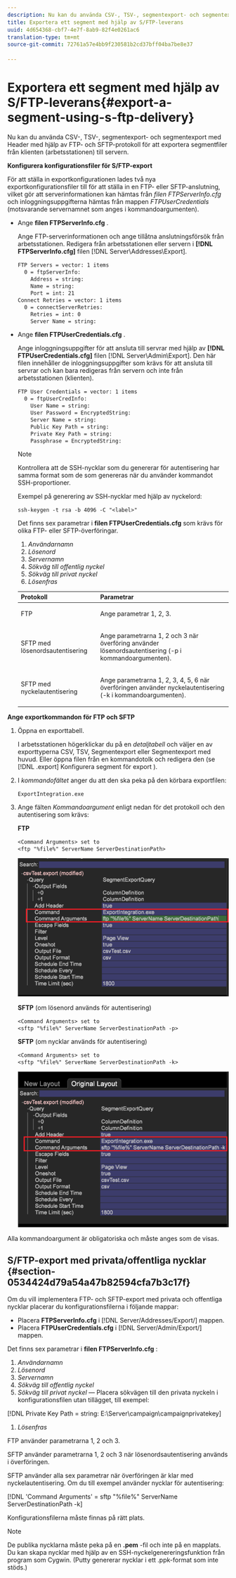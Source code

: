 ```yaml
---
description: Nu kan du använda CSV-, TSV-, segmentexport- och segmentexport med Header med hjälp av FTP- och SFTP-protokoll för att exportera segmentfiler från klienten (arbetsstationen) till servern.
title: Exportera ett segment med hjälp av S/FTP-leverans
uuid: 4d654368-cbf7-4e7f-8ab9-82f4e0261ac6
translation-type: tm+mt
source-git-commit: 72761a57e4bb9f230581b2cd37bff04ba7be8e37

---
```



# Exportera ett segment med hjälp av S/FTP-leverans{#export-a-segment-using-s-ftp-delivery}

Nu kan du använda CSV-, TSV-, segmentexport- och segmentexport med Header med hjälp av FTP- och SFTP-protokoll för att exportera segmentfiler från klienten (arbetsstationen) till servern.

**Konfigurera konfigurationsfiler för S/FTP-export**

För att ställa in exportkonfigurationen lades två nya exportkonfigurationsfiler till för att ställa in en FTP- eller SFTP-anslutning, vilket gör att serverinformationen kan hämtas från *filen FTPServerInfo.cfg* och inloggningsuppgifterna hämtas från mappen *FTPUserCredentials* (motsvarande servernamnet som anges i kommandoargumenten).

* Ange **filen FTPServerInfo.cfg** .

   Ange FTP-serverinformationen och ange tillåtna anslutningsförsök från arbetsstationen. Redigera från arbetsstationen eller servern i **[!DNL FTPServerInfo.cfg]** filen [!DNL Server\Addresses\Export\].

   ```
   FTP Servers = vector: 1 items 
     0 = ftpServerInfo:  
       Address = string:  
       Name = string:  
       Port = int: 21 
   Connect Retries = vector: 1 items 
     0 = connectServerRetries:  
       Retries = int: 0 
       Server Name = string:
   ```

* Ange **filen FTPUserCredentials.cfg** .

   Ange inloggningsuppgifter för att ansluta till servrar med hjälp av **[!DNL FTPUserCredentials.cfg]** filen [!DNL Server\Admin\Export\]. Den här filen innehåller de inloggningsuppgifter som krävs för att ansluta till servrar och kan bara redigeras från servern och inte från arbetsstationen (klienten).

   ```
   FTP User Credentials = vector: 1 items 
     0 = ftpUserCredInfo: 
       User Name = string:  
       User Password = EncryptedString:  
       Server Name = string:  
       Public Key Path = string:  
       Private Key Path = string:  
       Passphrase = EncryptedString:
   ```

   >[!NOTE]
   >
   >Kontrollera att de SSH-nycklar som du genererar för autentisering har samma format som de som genereras när du använder kommandot SSH-proportioner.
   >
   >Exempel på generering av SSH-nycklar med hjälp av nyckelord:
   >
   >```
   >ssh-keygen -t rsa -b 4096 -C "<label>"
   >```

   Det finns sex parametrar i **filen FTPUserCredentials.cfg** som krävs för olika FTP- eller SFTP-överföringar.

   1. *Användarnamn*
   1. *Lösenord*
   1. *Servernamn*
   1. *Sökväg till offentlig nyckel*
   1. *Sökväg till privat nyckel*
   1. *Lösenfras*
   <table id="table_4EB416DC770D4D1AA4FAD9676C0D680C"> 
    <thead> 
      <tr> 
      <th colname="col1" class="entry"> Protokoll </th> 
      <th colname="col2" class="entry"> Parametrar </th> 
      </tr> 
    </thead>
    <tbody> 
      <tr> 
      <td colname="col1"> <p>FTP </p> </td> 
      <td colname="col2"> <p>Ange parametrar 1, 2, 3. </p> </td> 
      </tr> 
      <tr> 
      <td colname="col1"> <p>SFTP med lösenordsautentisering </p> </td> 
      <td colname="col2"> <p>Ange parametrarna 1, 2 och 3 när överföring använder lösenordsautentisering (-p i kommandoargumenten). </p> </td> 
      </tr> 
      <tr> 
      <td colname="col1"> <p>SFTP med nyckelautentisering </p> </td> 
      <td colname="col2"> <p>Ange parametrarna 1, 2, 3, 4, 5, 6 när överföringen använder nyckelautentisering (-k i kommandoargumenten). </p> </td> 
      </tr> 
    </tbody> 
    </table>

**Ange exportkommandon för FTP och SFTP**

1. Öppna en exporttabell.

   I arbetsstationen högerklickar du på en *detaljtabell* och väljer en av exporttyperna CSV, TSV, Segmentexport eller Segmentexport med huvud. Eller öppna filen från en kommandotolk och redigera den (se [!DNL .export] Konfigurera segment för export [](../../../home/c-get-started/c-exp-data-seg-exp/t-config-sgts-expt.md#task-8857f221fa66463990ec9b60db6db372)).

1. I *kommandofältet* anger du att den ska peka på den körbara exportfilen:

   ```
   ExportIntegration.exe
   ```

1. Ange fälten *Kommandoargument* enligt nedan för det protokoll och den autentisering som krävs:

   **FTP**

   ```
   <Command Arguments> set to  
   <ftp "%file%" ServerName ServerDestinationPath>
   ```

   ![](assets/FTP_Command_arguments.png)

   **SFTP** (om lösenord används för autentisering)

   ```
   <Command Arguments> set to  
   <sftp "%file%" ServerName ServerDestinationPath -p>
   ```

   **SFTP** (om nycklar används för autentisering)

   ```
   <Command Arguments> set to  
   <sftp "%file%" ServerName ServerDestinationPath -k>
   ```

   ![](assets/SFTP_command_arguments.png)

Alla kommandoargument är obligatoriska och måste anges som de visas.

## S/FTP-export med privata/offentliga nycklar {#section-0534424d79a54a47b82594cfa7b3c17f}

Om du vill implementera FTP- och SFTP-export med privata och offentliga nycklar placerar du konfigurationsfilerna i följande mappar:

* Placera **FTPServerInfo.cfg** i [!DNL Server/Addresses/Export/] mappen.
* Placera **FTPUserCredentials.cfg** i [!DNL Server/Admin/Export/] mappen.

Det finns sex parametrar i **filen FTPServerInfo.cfg** :

1. *Användarnamn*
1. *Lösenord*
1. *Servernamn*
1. *Sökväg till offentlig nyckel*
1. *Sökväg till privat nyckel —* Placera sökvägen till den privata nyckeln i konfigurationsfilen utan tillägget, till exempel:

[!DNL Private Key Path = string: E:\\Server\\campaign\\campaignprivatekey]

1. *Lösenfras*

FTP använder parametrarna 1, 2 och 3.

SFTP använder parametrarna 1, 2 och 3 när lösenordsautentisering används i överföringen.

SFTP använder alla sex parametrar när överföringen är klar med nyckelautentisering. Om du till exempel använder nycklar för autentisering:

[!DNL 'Command Arguments' = sftp "%file%" ServerName ServerDestinationPath -k]

Konfigurationsfilerna måste finnas på rätt plats.

>[!NOTE]
>
>De publika nycklarna måste peka på en **.pem** -fil och inte på en mapplats. Du kan skapa nycklar med hjälp av en SSH-nyckelgenereringsfunktion från program som Cygwin. (Putty genererar nycklar i ett .ppk-format som inte stöds.)
